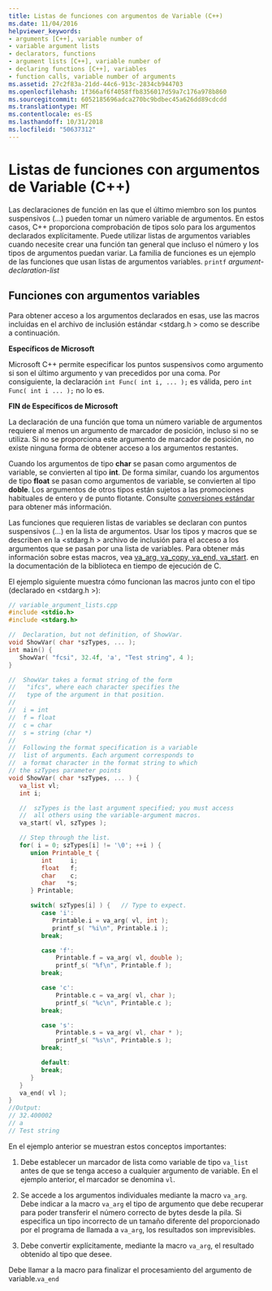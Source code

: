 ```yaml
---
title: Listas de funciones con argumentos de Variable (C++)
ms.date: 11/04/2016
helpviewer_keywords:
- arguments [C++], variable number of
- variable argument lists
- declarators, functions
- argument lists [C++], variable number of
- declaring functions [C++], variables
- function calls, variable number of arguments
ms.assetid: 27c2f83a-21dd-44c6-913c-2834cb944703
ms.openlocfilehash: 1f366af6f4058ffb8356017d59a7c176a978b860
ms.sourcegitcommit: 6052185696adca270bc9bdbec45a626dd89cdcdd
ms.translationtype: MT
ms.contentlocale: es-ES
ms.lasthandoff: 10/31/2018
ms.locfileid: "50637312"
---
```

# <a name="functions-with-variable-argument-lists--c"></a>Listas de funciones con argumentos de Variable (C++)

Las declaraciones de función en las que el último miembro son los puntos suspensivos (...) pueden tomar un número variable de argumentos. En estos casos, C++ proporciona comprobación de tipos solo para los argumentos declarados explícitamente. Puede utilizar listas de argumentos variables cuando necesite crear una función tan general que incluso el número y los tipos de argumentos puedan variar. La familia de funciones es un ejemplo de las funciones que usan listas de argumentos variables. `printf` *argument-declaration-list*

## <a name="functions-with-variable-arguments"></a>Funciones con argumentos variables

Para obtener acceso a los argumentos declarados en esas, use las macros incluidas en el archivo de inclusión estándar \<stdarg.h > como se describe a continuación.

**Específicos de Microsoft**

Microsoft C++ permite especificar los puntos suspensivos como argumento si son el último argumento y van precedidos por una coma. Por consiguiente, la declaración `int Func( int i, ... );` es válida, pero `int Func( int i ... );` no lo es.

**FIN de Específicos de Microsoft**

La declaración de una función que toma un número variable de argumentos requiere al menos un argumento de marcador de posición, incluso si no se utiliza. Si no se proporciona este argumento de marcador de posición, no existe ninguna forma de obtener acceso a los argumentos restantes.

Cuando los argumentos de tipo **char** se pasan como argumentos de variable, se convierten al tipo **int**. De forma similar, cuando los argumentos de tipo **float** se pasan como argumentos de variable, se convierten al tipo **doble**. Los argumentos de otros tipos están sujetos a las promociones habituales de entero y de punto flotante. Consulte [conversiones estándar](standard-conversions.md) para obtener más información.

Las funciones que requieren listas de variables se declaran con puntos suspensivos (...) en la lista de argumentos. Usar los tipos y macros que se describen en la \<stdarg.h > archivo de inclusión para el acceso a los argumentos que se pasan por una lista de variables. Para obtener más información sobre estas macros, vea [va_arg, va_copy, va_end, va_start](../c-runtime-library/reference/va-arg-va-copy-va-end-va-start.md). en la documentación de la biblioteca en tiempo de ejecución de C.

El ejemplo siguiente muestra cómo funcionan las macros junto con el tipo (declarado en \<stdarg.h >):

```cpp
// variable_argument_lists.cpp
#include <stdio.h>
#include <stdarg.h>

//  Declaration, but not definition, of ShowVar.
void ShowVar( char *szTypes, ... );
int main() {
   ShowVar( "fcsi", 32.4f, 'a', "Test string", 4 );
}

//  ShowVar takes a format string of the form
//   "ifcs", where each character specifies the
//   type of the argument in that position.
//
//  i = int
//  f = float
//  c = char
//  s = string (char *)
//
//  Following the format specification is a variable
//  list of arguments. Each argument corresponds to
//  a format character in the format string to which
// the szTypes parameter points
void ShowVar( char *szTypes, ... ) {
   va_list vl;
   int i;

   //  szTypes is the last argument specified; you must access
   //  all others using the variable-argument macros.
   va_start( vl, szTypes );

   // Step through the list.
   for( i = 0; szTypes[i] != '\0'; ++i ) {
      union Printable_t {
         int     i;
         float   f;
         char    c;
         char   *s;
      } Printable;

      switch( szTypes[i] ) {   // Type to expect.
         case 'i':
            Printable.i = va_arg( vl, int );
            printf_s( "%i\n", Printable.i );
         break;

         case 'f':
             Printable.f = va_arg( vl, double );
             printf_s( "%f\n", Printable.f );
         break;

         case 'c':
             Printable.c = va_arg( vl, char );
             printf_s( "%c\n", Printable.c );
         break;

         case 's':
             Printable.s = va_arg( vl, char * );
             printf_s( "%s\n", Printable.s );
         break;

         default:
         break;
      }
   }
   va_end( vl );
}
//Output:
// 32.400002
// a
// Test string
```

En el ejemplo anterior se muestran estos conceptos importantes:

1. Debe establecer un marcador de lista como variable de tipo `va_list` antes de que se tenga acceso a cualquier argumento de variable. En el ejemplo anterior, el marcador se denomina `vl`.

1. Se accede a los argumentos individuales mediante la macro `va_arg`. Debe indicar a la macro `va_arg` el tipo de argumento que debe recuperar para poder transferir el número correcto de bytes desde la pila. Si especifica un tipo incorrecto de un tamaño diferente del proporcionado por el programa de llamada a `va_arg`, los resultados son imprevisibles.

1. Debe convertir explícitamente, mediante la macro `va_arg`, el resultado obtenido al tipo que desee.

Debe llamar a la macro para finalizar el procesamiento del argumento de variable.`va_end`
